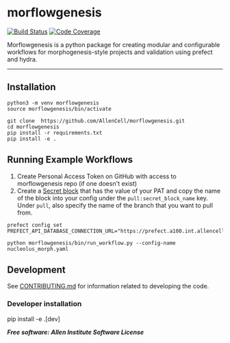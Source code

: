 # morflowgenesis

[![Build Status](https://github.com/AllenCell/morflowgenesis/workflows/Build%20Master/badge.svg)](https://github.com/AllenCell/morflowgenesis/actions)
[![Code Coverage](https://codecov.io/gh/AllenCell/morflowgenesis/branch/master/graph/badge.svg)](https://codecov.io/gh/AllenCell/morflowgenesis)

Morflowgenesis is a python package for creating modular and configurable workflows for morphogenesis-style projects and validation using prefect and hydra.

______________________________________________________________________

## Installation

```
python3 -m venv morflowgenesis
source morflowgenesis/bin/activate

git clone  https://github.com/AllenCell/morflowgenesis.git
cd morflowgenesis
pip install -r requirements.txt
pip install -e .
```

## Running Example Workflows

1. Create Personal Access Token on GitHub with access to morflowgenesis repo (if one doesn't exist)
2. Create a [Secret block](https://prefect.a100.int.allencell.org/blocks/catalog/secret) that has the value of your PAT and copy the name of the block into your config under the `pull:secret_block_name` key. Under `pull`, also specify the name of the branch that you want to pull from.

```
prefect config set PREFECT_API_DATABASE_CONNECTION_URL="https://prefect.a100.int.allencell.org/api"

python morflowgenesis/bin/run_workflow.py --config-name nucleolus_morph.yaml
```

## Development

See [CONTRIBUTING.md](CONTRIBUTING.md) for information related to developing the code.

### Developer installation

pip install -e .\[dev\]

***Free software: Allen Institute Software License***
